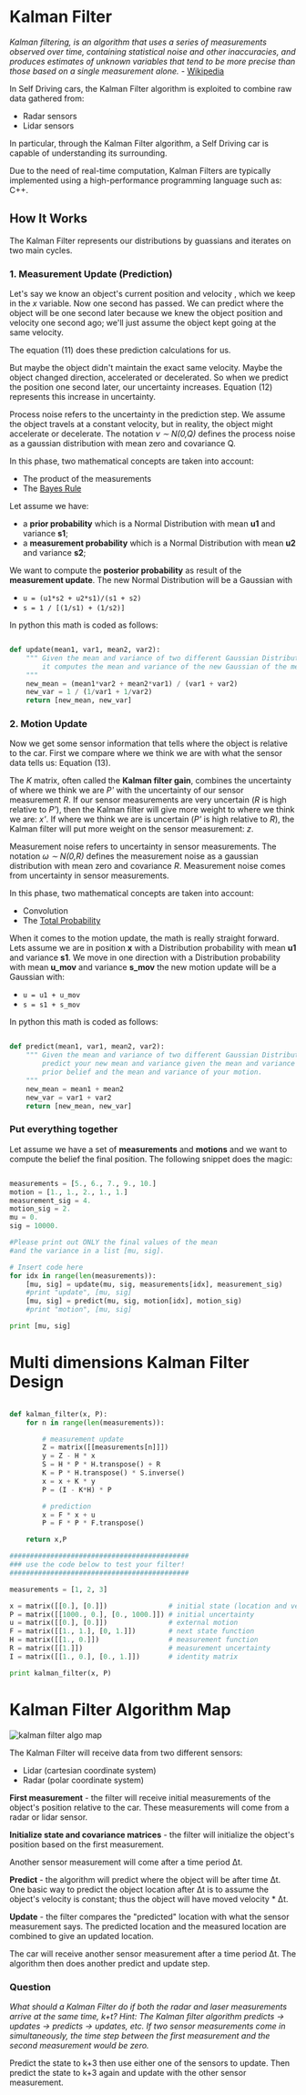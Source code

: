 # Kalman Filter

_Kalman filtering, is an algorithm that uses a series of measurements observed
over time, containing statistical noise and other inaccuracies, and produces
estimates of unknown variables that tend to be more precise than those based on
a single measurement alone._ - [Wikipedia](https://en.wikipedia.org/wiki/Kalman_filter)

In Self Driving cars, the Kalman Filter algorithm is exploited to combine raw
data gathered from:

  * Radar sensors
  * Lidar sensors

In particular, through the Kalman Filter algorithm, a Self Driving car is capable
of understanding its surrounding.

Due to the need of real-time computation, Kalman Filters are typically implemented
using a high-performance programming language such as: C++.

## How It Works

The Kalman Filter represents our distributions by guassians and iterates on two
main cycles.

### 1. Measurement Update (Prediction)

Let's say we know an object's current position and velocity , which we keep in
the *x* variable. Now one second has passed. We can predict where the object will
be one second later because we knew the object position and velocity one second
ago; we'll just assume the object kept going at the same velocity.

The equation (11) does these prediction calculations for us.

But maybe the object didn't maintain the exact same velocity. Maybe the object
changed direction, accelerated or decelerated. So when we predict the position
one second later, our uncertainty increases. Equation (12) represents this increase
in uncertainty.

Process noise refers to the uncertainty in the prediction step. We assume the
object travels at a constant velocity, but in reality, the object might accelerate
or decelerate. The notation *ν ∼ N(0,Q)* defines the process noise as a gaussian
distribution with mean zero and covariance Q.

In this phase, two mathematical concepts are taken into account:

  * The product of the measurements
  * The [Bayes Rule](https://en.wikipedia.org/wiki/Bayes%27_rule)

Let assume we have:

  * a **prior probability** which is a Normal Distribution with mean **u1** and
    variance **s1**;
  * a **measurement probability** which is a Normal Distribution with mean **u2**
    and variance **s2**;

We want to compute the **posterior probability** as result of the **measurement
update**. The new Normal Distribution will be a Gaussian with

  * `u = (u1*s2 + u2*s1)/(s1 + s2)`
  * `s = 1 / [(1/s1) + (1/s2)]`

In python this math is coded as follows:

```python

def update(mean1, var1, mean2, var2):
    """ Given the mean and variance of two different Gaussian Distributions,
        it computes the mean and variance of the new Gaussian of the measurement.
    """
    new_mean = (mean1*var2 + mean2*var1) / (var1 + var2)
    new_var = 1 / (1/var1 + 1/var2)
    return [new_mean, new_var]
```

### 2. Motion Update

Now we get some sensor information that tells where the object is relative to the
car. First we compare where we think we are with what the sensor data tells us:
Equation (13).

The *K* matrix, often called the **Kalman filter gain**, combines the uncertainty
of where we think we are *P'* with the uncertainty of our sensor measurement *R*.
If our sensor measurements are very uncertain (*R* is high relative to *P'*),
then the Kalman filter will give more weight to where we think we are: *x'*.
If where we think we are is uncertain (*P'* is high relative to *R*), the Kalman
filter will put more weight on the sensor measurement: *z*.

Measurement noise refers to uncertainty in sensor measurements. The notation
*ω ∼ N(0,R)* defines the measurement noise as a gaussian distribution with mean
zero and covariance *R*. Measurement noise comes from uncertainty in sensor
measurements.

In this phase, two mathematical concepts are taken into account:

  * Convolution
  * The [Total Probability](https://en.wikipedia.org/wiki/Law_of_total_probability)


When it comes to the motion update, the math is really straight forward.
Lets assume we are in position **x** with a Distribution probability with mean
**u1** and variance **s1**. We move in one direction with a Distribution probability
with mean **u_mov** and variance **s_mov** the new motion update will be a Gaussian
with:

  * `u = u1 + u_mov`
  * `s = s1 + s_mov`

  In python this math is coded as follows:

  ```python

  def predict(mean1, var1, mean2, var2):
      """ Given the mean and variance of two different Gaussian Distributions,
          predict your new mean and variance given the mean and variance of your
          prior belief and the mean and variance of your motion.
      """
      new_mean = mean1 + mean2
      new_var = var1 + var2
      return [new_mean, new_var]
  ```

### Put everything together

Let assume we have a set of **measurements** and **motions** and we want to compute
the belief the final position. The following snippet does the magic:

```python

measurements = [5., 6., 7., 9., 10.]
motion = [1., 1., 2., 1., 1.]
measurement_sig = 4.
motion_sig = 2.
mu = 0.
sig = 10000.

#Please print out ONLY the final values of the mean
#and the variance in a list [mu, sig].

# Insert code here
for idx in range(len(measurements)):
    [mu, sig] = update(mu, sig, measurements[idx], measurement_sig)
    #print "update", [mu, sig]
    [mu, sig] = predict(mu, sig, motion[idx], motion_sig)
    #print "motion", [mu, sig]

print [mu, sig]
```

# Multi dimensions Kalman Filter Design

```python

def kalman_filter(x, P):
    for n in range(len(measurements)):

        # measurement update
        Z = matrix([[measurements[n]]])
        y = Z - H * x
        S = H * P * H.transpose() + R
        K = P * H.transpose() * S.inverse()
        x = x + K * y
        P = (I - K*H) * P

        # prediction
        x = F * x + u
        P = F * P * F.transpose()

    return x,P

############################################
### use the code below to test your filter!
############################################

measurements = [1, 2, 3]

x = matrix([[0.], [0.]])               # initial state (location and velocity)
P = matrix([[1000., 0.], [0., 1000.]]) # initial uncertainty
u = matrix([[0.], [0.]])               # external motion
F = matrix([[1., 1.], [0, 1.]])        # next state function
H = matrix([[1., 0.]])                 # measurement function
R = matrix([[1.]])                     # measurement uncertainty
I = matrix([[1., 0.], [0., 1.]])       # identity matrix

print kalman_filter(x, P)
```

# Kalman Filter Algorithm Map

![kalman filter algo map](imgs/kalman-map.png)

The Kalman Filter will receive data from two different sensors:

  * Lidar (cartesian coordinate system)
  * Radar (polar coordinate system)

**First measurement** - the filter will receive initial measurements of the object's
position relative to the car. These measurements will come from a radar or lidar sensor.

**Initialize state and covariance matrices** - the filter will initialize the object's
position based on the first measurement.

Another sensor measurement will come after a time period Δt.

**Predict** - the algorithm will predict where the object will be after time Δt.
One basic way to predict the object location after Δt is to assume the object's
velocity is constant; thus the object will have moved velocity * Δt.

**Update** - the filter compares the "predicted" location with what the sensor
measurement says. The predicted location and the measured location are combined to give
an updated location.

The car will receive another sensor measurement after a time period Δt. The algorithm
then does another predict and update step.

### Question

*What should a Kalman Filter do if both the radar and laser measurements arrive
at the same time, k+t? Hint: The Kalman filter algorithm predicts -> updates ->
predicts -> updates, etc. If two sensor measurements come in simultaneously, the
time step between the first measurement and the second measurement would be zero.*

Predict the state to k+3 then use either one of the sensors to update. Then predict
the state to k+3 again and update with the other sensor measurement.
